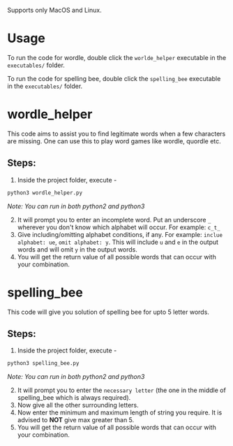 Supports only MacOS and Linux.
<!-- Windows support will come soon. -->

# Usage
To run the code for wordle, double click the ```worlde_helper``` executable in the ```executables/``` folder.

To run the code for spelling bee, double click the ```spelling_bee``` executable in the ```executables/``` folder.

# wordle_helper
This code aims to assist you to find legitimate words when a few characters are missing.
One can use this to play word games like wordle, quordle etc.

## Steps:
1. Inside the project folder, execute -
```bash
python3 wordle_helper.py
```
_Note: You can run in both python2 and python3_

2. It will prompt you to enter an incomplete word. Put an underscore `_` wherever you don't know which alphabet will occur. For example: `c_t_`
3. Give including/omitting alphabet conditions, if any. For example: `inclue alphabet: ue`, `omit alphabet: y`. This will include `u` and `e` in the output words and will omit `y` in the output words.
4. You will get the return value of all possible words that can occur with your combination.

# spelling_bee
This code will give you solution of spelling bee for upto 5 letter words.

## Steps:
1. Inside the project folder, execute -
```bash
python3 spelling_bee.py
```
_Note: You can run in both python2 and python3_

2. It will prompt you to enter the `necessary letter` (the one in the middle of spelling_bee which is always required).
3. Now give all the other surrounding letters.
4. Now enter the minimum and maximum length of string you require. It is advised to **NOT** give max greater than 5.
4. You will get the return value of all possible words that can occur with your combination.